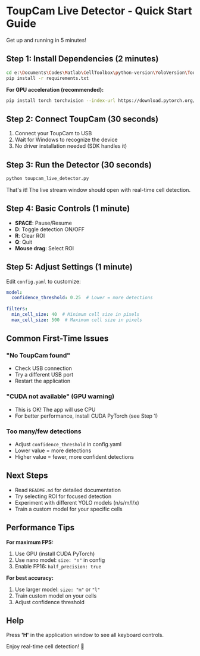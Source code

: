 # ToupCam Live Detector - Quick Start Guide

Get up and running in 5 minutes!

## Step 1: Install Dependencies (2 minutes)

```bash
cd e:\Documents\Codes\Matlab\CellToolbox\python-version\YoloVersion\ToupcamDetector
pip install -r requirements.txt
```

**For GPU acceleration (recommended):**
```bash
pip install torch torchvision --index-url https://download.pytorch.org/whl/cu118
```

## Step 2: Connect ToupCam (30 seconds)

1. Connect your ToupCam to USB
2. Wait for Windows to recognize the device
3. No driver installation needed (SDK handles it)

## Step 3: Run the Detector (30 seconds)

```bash
python toupcam_live_detector.py
```

That's it! The live stream window should open with real-time cell detection.

## Step 4: Basic Controls (1 minute)

- **SPACE**: Pause/Resume
- **D**: Toggle detection ON/OFF
- **R**: Clear ROI
- **Q**: Quit
- **Mouse drag**: Select ROI

## Step 5: Adjust Settings (1 minute)

Edit `config.yaml` to customize:

```yaml
model:
  confidence_threshold: 0.25  # Lower = more detections
  
filters:
  min_cell_size: 40  # Minimum cell size in pixels
  max_cell_size: 500  # Maximum cell size in pixels
```

## Common First-Time Issues

### "No ToupCam found"
- Check USB connection
- Try a different USB port
- Restart the application

### "CUDA not available" (GPU warning)
- This is OK! The app will use CPU
- For better performance, install CUDA PyTorch (see Step 1)

### Too many/few detections
- Adjust `confidence_threshold` in config.yaml
- Lower value = more detections
- Higher value = fewer, more confident detections

## Next Steps

- Read `README.md` for detailed documentation
- Try selecting ROI for focused detection
- Experiment with different YOLO models (n/s/m/l/x)
- Train a custom model for your specific cells

## Performance Tips

**For maximum FPS:**
1. Use GPU (install CUDA PyTorch)
2. Use nano model: `size: "n"` in config
3. Enable FP16: `half_precision: true`

**For best accuracy:**
1. Use larger model: `size: "m"` or `"l"`
2. Train custom model on your cells
3. Adjust confidence threshold

## Help

Press **'H'** in the application window to see all keyboard controls.

Enjoy real-time cell detection! 🔬
